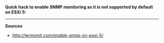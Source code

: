**Quick hack to enable SNMP monitoring as it is not supported by default on ESXi 5:**  

***
**Sources**
* http://jermsmit.com/enable-snmp-on-esxi-5/
